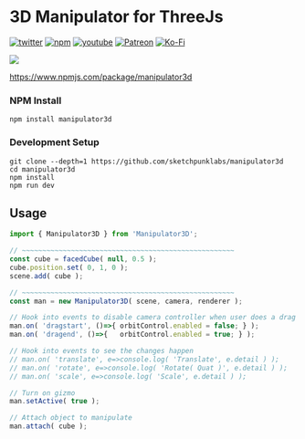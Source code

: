 # 3D Manipulator for ThreeJs
[![twitter](https://img.shields.io/badge/Twitter-profile-blue?style=flat-square&logo=twitter)](https://twitter.com/SketchpunkLabs)
[![npm](https://img.shields.io/badge/Github-donate-blue?style=flat-square&logo=github)](https://github.com/sponsors/sketchpunklabs)
[![youtube](https://img.shields.io/badge/Youtube-subscribe-red?style=flat-square&logo=youtube)](https://youtube.com/c/sketchpunklabs)
[![Patreon](https://img.shields.io/badge/Patreon-donate-red?style=flat-square&logo=youtube)](https://www.patreon.com/sketchpunk)
[![Ko-Fi](https://img.shields.io/badge/Ko_Fi-donate-orange?style=flat-square&logo=youtube)](https://ko-fi.com/sketchpunk)

<img src="https://c10.patreonusercontent.com/4/patreon-media/p/post/66941306/1b761d08be794bc7926a49dbcfce033f/eyJ3Ijo2MjB9/1.gif?token-time=1654819200&token-hash=hP0VfQMhyc7hSer_P4lweBqISVazEPIvZxjNXXSf2GI%3D">

https://www.npmjs.com/package/manipulator3d

### NPM Install ###
```
npm install manipulator3d
```

### Development Setup ###
```
git clone --depth=1 https://github.com/sketchpunklabs/manipulator3d
cd manipulator3d
npm install
npm run dev
```

## Usage ###
```javascript
import { Manipulator3D } from 'Manipulator3D';

// ~~~~~~~~~~~~~~~~~~~~~~~~~~~~~~~~~~~~~~~~~~~~~~~~~~~~
const cube = facedCube( null, 0.5 );
cube.position.set( 0, 1, 0 );
scene.add( cube );

// ~~~~~~~~~~~~~~~~~~~~~~~~~~~~~~~~~~~~~~~~~~~~~~~~~~~~
const man = new Manipulator3D( scene, camera, renderer );

// Hook into events to disable camera controller when user does a drag action
man.on( 'dragstart', ()=>{ orbitControl.enabled = false; } );
man.on( 'dragend', ()=>{   orbitControl.enabled = true; } );

// Hook into events to see the changes happen
// man.on( 'translate', e=>console.log( 'Translate', e.detail ) );
// man.on( 'rotate', e=>console.log( 'Rotate( Quat )', e.detail ) );
// man.on( 'scale', e=>console.log( 'Scale', e.detail ) );

// Turn on gizmo
man.setActive( true );

// Attach object to manipulate
man.attach( cube );
```